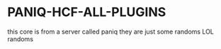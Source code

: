 # PANIQ-HCF-ALL-PLUGINS
this core is from a server called paniq they are just some randoms LOL
randoms
